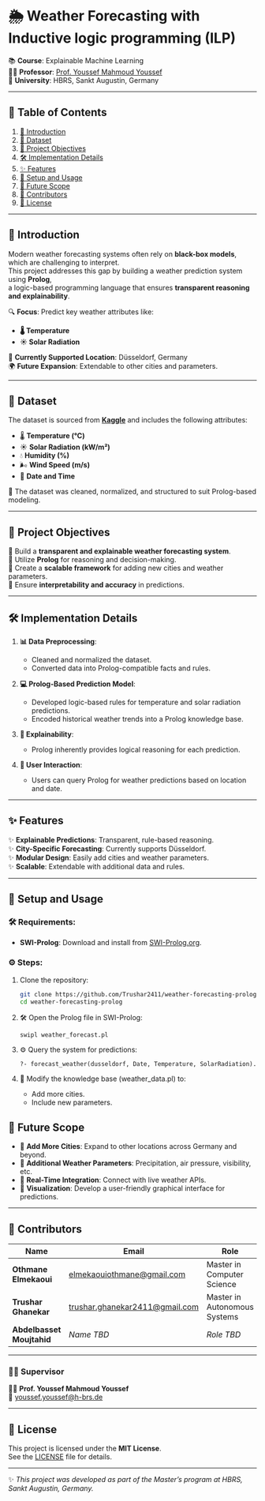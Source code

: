 # 🌦️ Weather Forecasting with Inductive logic programming (ILP)

📚 **Course**: Explainable Machine Learning  
👨‍🏫 **Professor**: [Prof. Youssef Mahmoud Youssef](mailto:youssef.youssef@h-brs.de)  
🏫 **University**: HBRS, Sankt Augustin, Germany  

---

## 📖 Table of Contents  
1. [🌟 Introduction](#-introduction)  
2. [📂 Dataset](#-dataset)  
3. [🎯 Project Objectives](#-project-objectives)  
4. [🛠️ Implementation Details](#️-implementation-details)  
5. [✨ Features](#-features)  
6. [🚀 Setup and Usage](#-setup-and-usage)  
7. [🔮 Future Scope](#-future-scope)  
8. [👥 Contributors](#-contributors)  
9. [📜 License](#-license)  

---

## 🌟 Introduction  
Modern weather forecasting systems often rely on **black-box models**, which are challenging to interpret.  
This project addresses this gap by building a weather prediction system using **Prolog**,  
a logic-based programming language that ensures **transparent reasoning and explainability**.  

🔍 **Focus**: Predict key weather attributes like:  
- **🌡️ Temperature**  
- **☀️ Solar Radiation**  

📍 **Currently Supported Location**: Düsseldorf, Germany  
🌍 **Future Expansion**: Extendable to other cities and parameters.  

---

## 📂 Dataset  
The dataset is sourced from **[Kaggle](https://www.kaggle.com)** and includes the following attributes:  
- 🌡️ **Temperature (°C)**  
- ☀️ **Solar Radiation (kW/m²)**  
- 💧 **Humidity (%)**  
- 🌬️ **Wind Speed (m/s)**  
- 📅 **Date and Time**  

📌 The dataset was cleaned, normalized, and structured to suit Prolog-based modeling.

---

## 🎯 Project Objectives  
🎯 Build a **transparent and explainable weather forecasting system**.  
🎯 Utilize **Prolog** for reasoning and decision-making.  
🎯 Create a **scalable framework** for adding new cities and weather parameters.  
🎯 Ensure **interpretability and accuracy** in predictions.  

---

## 🛠️ Implementation Details  
1. **📊 Data Preprocessing**:  
   - Cleaned and normalized the dataset.  
   - Converted data into Prolog-compatible facts and rules.  

2. **💻 Prolog-Based Prediction Model**:  
   - Developed logic-based rules for temperature and solar radiation predictions.  
   - Encoded historical weather trends into a Prolog knowledge base.  

3. **🤖 Explainability**:  
   - Prolog inherently provides logical reasoning for each prediction.  

4. **👤 User Interaction**:  
   - Users can query Prolog for weather predictions based on location and date.  

---

## ✨ Features  
✨ **Explainable Predictions**: Transparent, rule-based reasoning.  
✨ **City-Specific Forecasting**: Currently supports Düsseldorf.  
✨ **Modular Design**: Easily add cities and weather parameters.  
✨ **Scalable**: Extendable with additional data and rules.  

---

## 🚀 Setup and Usage  
### 🛠️ Requirements:  
- **SWI-Prolog**: Download and install from [SWI-Prolog.org](https://www.swi-prolog.org/).  

### ⚙️ Steps:  
1. Clone the repository:  
   ```bash  
   git clone https://github.com/Trushar2411/weather-forecasting-prolog.git  
   cd weather-forecasting-prolog  
    ```
2.  🛠️ Open the Prolog file in SWI-Prolog:  
    ```bash  
    swipl weather_forecast.pl  
    ```
3.  ⚙️ Query the system for predictions:
    ```
    ?- forecast_weather(dusseldorf, Date, Temperature, SolarRadiation).  
    ```
4. 📝 Modify the knowledge base (weather_data.pl) to:

    - Add more cities.
    - Include new parameters.

## 🔮 Future Scope  
- 🔮 **Add More Cities**: Expand to other locations across Germany and beyond.  
- 🔮 **Additional Weather Parameters**: Precipitation, air pressure, visibility, etc.  
- 🔮 **Real-Time Integration**: Connect with live weather APIs.  
- 🔮 **Visualization**: Develop a user-friendly graphical interface for predictions.  

---

## 👥 Contributors  

| Name                 | Email                                     | Role                      |  
|----------------------|-------------------------------------------|---------------------------|  
| **Othmane Elmekaoui** | [elmekaouiothmane@gmail.com](mailto:elmekaouiothmane@gmail.com) | Master in Computer Science |  
| **Trushar Ghanekar**  | [trushar.ghanekar2411@gmail.com](mailto:trushar.ghanekar2411@gmail.com) | Master in Autonomous Systems|  
| **Abdelbasset Moujtahid** | *Name TBD*                              | *Role TBD*               |  

---

### 🧑‍🏫 Supervisor  
👨‍🏫 **Prof. Youssef Mahmoud Youssef**  
📧 [youssef.youssef@h-brs.de](mailto:youssef.youssef@h-brs.de)  

---

## 📜 License  

This project is licensed under the **MIT License**.  
See the [LICENSE](LICENSE) file for details.  

---

✨ *This project was developed as part of the Master’s program at HBRS, Sankt Augustin, Germany.*  


